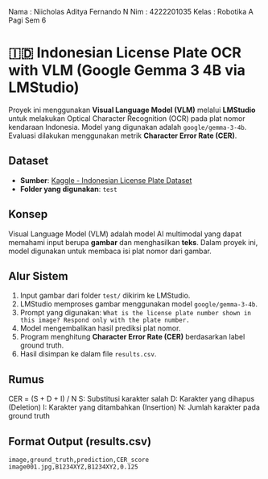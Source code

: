 Nama : Niicholas Aditya Fernando N
Nim : 4222201035
Kelas : Robotika A Pagi Sem 6

# 🇮🇩 Indonesian License Plate OCR with VLM (Google Gemma 3 4B via LMStudio)

Proyek ini menggunakan **Visual Language Model (VLM)** melalui **LMStudio** untuk melakukan Optical Character Recognition (OCR) pada plat nomor kendaraan Indonesia. Model yang digunakan adalah `google/gemma-3-4b`. Evaluasi dilakukan menggunakan metrik **Character Error Rate (CER)**.

## Dataset

- **Sumber**: [Kaggle - Indonesian License Plate Dataset](https://www.kaggle.com/datasets/juanthomaswijaya/indonesianlicense-plate-dataset)
- **Folder yang digunakan**: `test`

## Konsep

Visual Language Model (VLM) adalah model AI multimodal yang dapat memahami input berupa **gambar** dan menghasilkan **teks**. Dalam proyek ini, model digunakan untuk membaca isi plat nomor dari gambar.

## Alur Sistem

1. Input gambar dari folder `test/` dikirim ke LMStudio.
2. LMStudio memproses gambar menggunakan model `google/gemma-3-4b`.
3. Prompt yang digunakan: `What is the license plate number shown in this image? Respond only with the plate number.`
4. Model mengembalikan hasil prediksi plat nomor.
5. Program menghitung **Character Error Rate (CER)** berdasarkan label ground truth.
6. Hasil disimpan ke dalam file `results.csv`.

## Rumus 
CER = (S + D + I) / N
S: Substitusi karakter salah
D: Karakter yang dihapus (Deletion)
I: Karakter yang ditambahkan (Insertion)
N: Jumlah karakter pada ground truth


## Format Output (results.csv)

```csv
image,ground_truth,prediction,CER_score
image001.jpg,B1234XYZ,B1234XY2,0.125




